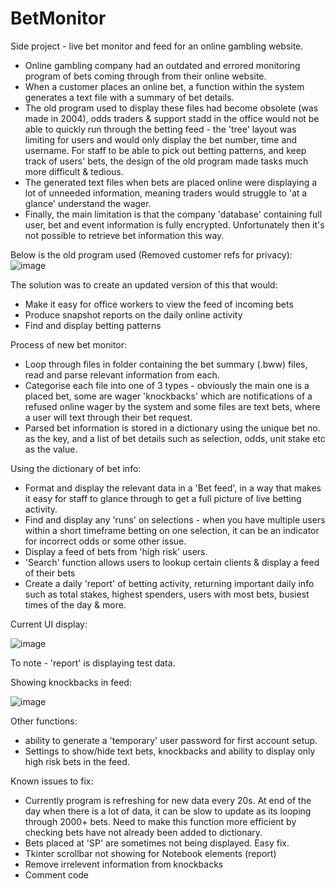 # BetMonitor
Side project - live bet monitor and feed for an online gambling website.

- Online gambling company had an outdated and errored monitoring program of bets coming through from their online website. 
- When a customer places an online bet, a function within the system generates a text file with a summary of bet details.
- The old program used to display these files had become obsolete (was made in 2004), odds traders & support stadd in the office would not be able to quickly run through the betting feed - the 'tree' layout was limiting for users and would only display the bet number, time and username. For staff to be able to pick out betting patterns, and keep track of users' bets, the design of the old program made tasks much more difficult & tedious.
- The generated text files when bets are placed online were displaying a lot of unneeded information, meaning traders would struggle to 'at a glance' understand the wager.
- Finally, the main limitation is that the company 'database' containing full user, bet and event information is fully encrypted. Unfortunately then it's not possible to retrieve bet information this way. 


Below is the old program used (Removed customer refs for privacy):
![image](https://github.com/sambanks5/BetMonitor/assets/121309218/cd0dfb2b-7c0c-4017-906b-2d22b1f1b211)

The solution was to create an updated version of this that would:
- Make it easy for office workers to view the feed of incoming bets
- Produce snapshot reports on the daily online activity
- Find and display betting patterns

Process of new bet monitor:
- Loop through files in folder containing the bet summary (.bww) files, read and parse relevant information from each.
- Categorise each file into one of 3 types - obviously the main one is a placed bet, some are wager 'knockbacks' which are notifications of a refused online wager by the system and some files are text bets, where a user will text through their bet request. 
- Parsed bet information is stored in a dictionary using the unique bet no. as the key, and a list of bet details such as selection, odds, unit stake etc as the value.

Using the dictionary of bet info:
- Format and display the relevant data in a 'Bet feed', in a way that makes it easy for staff to glance through to get a full picture of live betting activity.
- Find and display any 'runs' on selections - when you have multiple users within a short timeframe betting on one selection, it can be an indicator for incorrect odds or some other issue.
- Display a feed of bets from 'high risk' users.
- 'Search' function allows users to lookup certain clients & display a feed of their bets
- Create a daily 'report' of betting activity, returning important daily info such as total stakes, highest spenders, users with most bets, busiest times of the day & more. 

Current UI display: 

![image](https://github.com/sambanks5/BetMonitor/assets/121309218/1521fb89-6bce-443d-bc13-7cc165d7b3e9)

To note - 'report' is displaying test data. 

Showing knockbacks in feed:

![image](https://github.com/sambanks5/BetMonitor/assets/121309218/8366744d-8f9f-4441-97a5-d24f7b9a5f99)


Other functions:
- ability to generate a 'temporary' user password for first account setup.
- Settings to show/hide text bets, knockbacks and ability to display only high risk bets in the feed.

Known issues to fix:
- Currently program is refreshing for new data every 20s. At end of the day when there is a lot of data, it can be slow to update as its looping through 2000+ bets. Need to make this function more efficient by checking bets have not already been added to dictionary.
- Bets placed at 'SP' are sometimes not being displayed. Easy fix.
- Tkinter scrollbar not showing for Notebook elements (report)
- Remove irrelevent information from knockbacks
- Comment code
